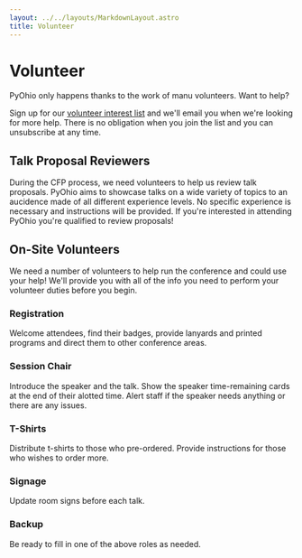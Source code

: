 ```yaml
---
layout: ../../layouts/MarkdownLayout.astro
title: Volunteer
---
```


# Volunteer

PyOhio only happens thanks to the work of manu volunteers. Want to help?

Sign up for our [volunteer interest list](https://volunteer-list.pyohio.org/) and we'll email you when we're looking for more help. There is no obligation when you join the list and you can unsubscribe at any time.

## Talk Proposal Reviewers

During the CFP process, we need volunteers to help us review talk proposals. PyOhio aims to showcase talks on a wide variety of topics to an aucidence made of all different experience levels. No specific experience is necessary and instructions will be provided. If you're interested in attending PyOhio you're qualified to review proposals!

## On-Site Volunteers

We need a number of volunteers to help run the conference and could use your help! We'll provide you with all of the info you need to perform your volunteer duties before you begin.

### Registration

Welcome attendees, find their badges, provide lanyards and printed programs and direct them to other conference areas.

### Session Chair

Introduce the speaker and the talk. Show the speaker time-remaining cards at the end of their alotted time. Alert staff if the speaker needs anything or there are any issues.

### T-Shirts

Distribute t-shirts to those who pre-ordered. Provide instructions for those who wishes to order more.

### Signage

Update room signs before each talk.

### Backup

Be ready to fill in one of the above roles as needed.
